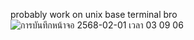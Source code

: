 probably work on unix base terminal bro
![การบันทึกหน้าจอ 2568-02-01 เวลา 03 09 06](https://github.com/user-attachments/assets/28593697-bcd6-4e9d-8ec1-77dab3449cb1)
